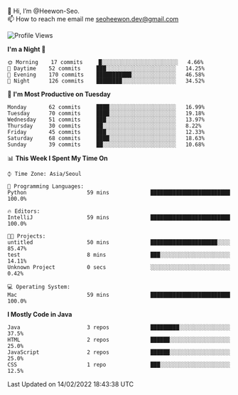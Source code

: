 👋 Hi, I’m @Heewon-Seo.  
📫 How to reach me email me seoheewon.dev@gmail.com 

 <!--START_SECTION:waka-->
![Profile Views](http://img.shields.io/badge/Profile%20Views-20-blue)

**I'm a Night 🦉** 

```text
🌞 Morning    17 commits     █░░░░░░░░░░░░░░░░░░░░░░░░   4.66% 
🌆 Daytime    52 commits     ███░░░░░░░░░░░░░░░░░░░░░░   14.25% 
🌃 Evening    170 commits    ███████████░░░░░░░░░░░░░░   46.58% 
🌙 Night      126 commits    ████████░░░░░░░░░░░░░░░░░   34.52%

```
📅 **I'm Most Productive on Tuesday** 

```text
Monday       62 commits     ████░░░░░░░░░░░░░░░░░░░░░   16.99% 
Tuesday      70 commits     ████░░░░░░░░░░░░░░░░░░░░░   19.18% 
Wednesday    51 commits     ███░░░░░░░░░░░░░░░░░░░░░░   13.97% 
Thursday     30 commits     ██░░░░░░░░░░░░░░░░░░░░░░░   8.22% 
Friday       45 commits     ███░░░░░░░░░░░░░░░░░░░░░░   12.33% 
Saturday     68 commits     ████░░░░░░░░░░░░░░░░░░░░░   18.63% 
Sunday       39 commits     ██░░░░░░░░░░░░░░░░░░░░░░░   10.68%

```


📊 **This Week I Spent My Time On** 

```text
⌚︎ Time Zone: Asia/Seoul

💬 Programming Languages: 
Python                   59 mins             █████████████████████████   100.0%

🔥 Editors: 
IntelliJ                 59 mins             █████████████████████████   100.0%

🐱‍💻 Projects: 
untitled                 50 mins             █████████████████████░░░░   85.47% 
test                     8 mins              ███░░░░░░░░░░░░░░░░░░░░░░   14.11% 
Unknown Project          0 secs              ░░░░░░░░░░░░░░░░░░░░░░░░░   0.42%

💻 Operating System: 
Mac                      59 mins             █████████████████████████   100.0%

```

**I Mostly Code in Java** 

```text
Java                     3 repos             █████████░░░░░░░░░░░░░░░░   37.5% 
HTML                     2 repos             ██████░░░░░░░░░░░░░░░░░░░   25.0% 
JavaScript               2 repos             ██████░░░░░░░░░░░░░░░░░░░   25.0% 
CSS                      1 repo              ███░░░░░░░░░░░░░░░░░░░░░░   12.5%

```


 Last Updated on 14/02/2022 18:43:38 UTC
<!--END_SECTION:waka-->
